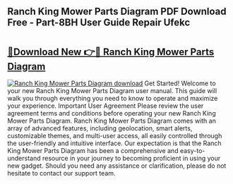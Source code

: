 ## Ranch King Mower Parts Diagram PDF Download Free - Part-8BH User Guide Repair Ufekc

# <h2><a href="http://dfilwj.blite.top/?on=Ranch+King+Mower+Parts+Diagram">🔗Download New 👉🔴 Ranch King Mower Parts Diagram</a></h2>

[![Ranch King Mower Parts Diagram download](https://i.imgur.com/lujVjoI.png)](http://dfilwj.blite.top/?on=Ranch+King+Mower+Parts+Diagram)
Get Started! Welcome to your new Ranch King Mower Parts Diagram user manual. This guide will walk you through everything you need to know to operate and maximize your experience. Important User Agreement Please review the user agreement terms and conditions before operating your new Ranch King Mower Parts Diagram. Ranch King Mower Parts Diagram comes with an array of advanced features, including geolocation, smart alerts, customizable themes, and multi-user access, all easily controlled through the user-friendly and intuitive interface. Our expectation is that the Ranch King Mower Parts Diagram has been a comprehensive and easy-to-understand resource in your journey to becoming proficient in using your new gadget. Should you need any assistance or clarification, please do not hesitate to contact our support team.
